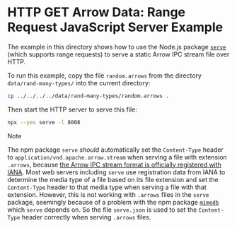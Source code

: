 <!---
  Licensed to the Apache Software Foundation (ASF) under one
  or more contributor license agreements.  See the NOTICE file
  distributed with this work for additional information
  regarding copyright ownership.  The ASF licenses this file
  to you under the Apache License, Version 2.0 (the
  "License"); you may not use this file except in compliance
  with the License.  You may obtain a copy of the License at

    http://www.apache.org/licenses/LICENSE-2.0

  Unless required by applicable law or agreed to in writing,
  software distributed under the License is distributed on an
  "AS IS" BASIS, WITHOUT WARRANTIES OR CONDITIONS OF ANY
  KIND, either express or implied.  See the License for the
  specific language governing permissions and limitations
  under the License.
-->

# HTTP GET Arrow Data: Range Request JavaScript Server Example

The example in this directory shows how to use the Node.js package [`serve`](https://www.npmjs.com/package/serve) (which supports range requests) to serve a static Arrow IPC stream file over HTTP.

To run this example, copy the file `random.arrows` from the directory `data/rand-many-types/` into the current directory:

```sh
cp ../../../../data/rand-many-types/random.arrows .
```

Then start the HTTP server to serve this file:

```sh
npx --yes serve -l 8008
```

> [!NOTE]  
> The npm package `serve` _should_ automatically set the `Content-Type` header to `application/vnd.apache.arrow.stream` when serving a file with extension `.arrows`, because [the Arrow IPC stream format is officially registered with IANA](https://www.iana.org/assignments/media-types/application/vnd.apache.arrow.stream). Most web servers including `serve` use registration data from IANA to determine the media type of a file based on its file extension and set the `Content-Type` header to that media type when serving a file with that extension. However, this is not working with `.arrows` files in the `serve` package, seemingly because of a problem with the npm package [`mimedb`](https://github.com/jshttp/mime-db) which `serve` depends on. So the file `serve.json` is used to set the `Content-Type` header correctly when serving `.arrows` files.

